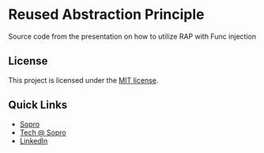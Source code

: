 # Reused Abstraction Principle
Source code from the presentation on how to utilize RAP with Func injection 

## License

This project is licensed under the [MIT license](https://github.com/dotnet/orleans/blob/master/LICENSE).


## Quick Links

* [Sopro](https://sopro.io/)
* [Tech @ Sopro](https://tech.sopro.io/)
* [LinkedIn](https://www.linkedin.com/company/sopro-social-prospecting/)